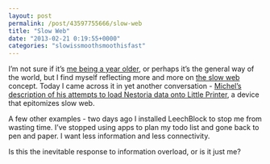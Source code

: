 ```yaml
---
layout: post
permalink: /post/43597755666/slow-web
title: "Slow Web"
date: "2013-02-21 0:19:55+0000"
categories: "slowissmoothsmoothisfast"
---
```

I&rsquo;m not sure if it&rsquo;s <a href="http://freyfogle.tumblr.com/post/43503172656/my-birthday">me being a year older</a>, or perhaps it&rsquo;s the general way of the world, but I find myself reflecting more and more on <a href="http://blog.jackcheng.com/post/25160553986/the-slow-web">the slow web </a>concept. Today I came across it in yet another conversation - <a href="http://micheljansen.org/projects/nestoria-littleprinter">Michel&rsquo;s description of his attempts to load Nestoria data onto Little Printer</a>, a device that epitomizes slow web.


A few other examples - two days ago I installed LeechBlock to stop me from wasting time. I&rsquo;ve stopped using apps to plan my todo list and gone back to pen and paper. I want less information and less connectivity. 


Is this the inevitable response to information overload, or is it just me? 





